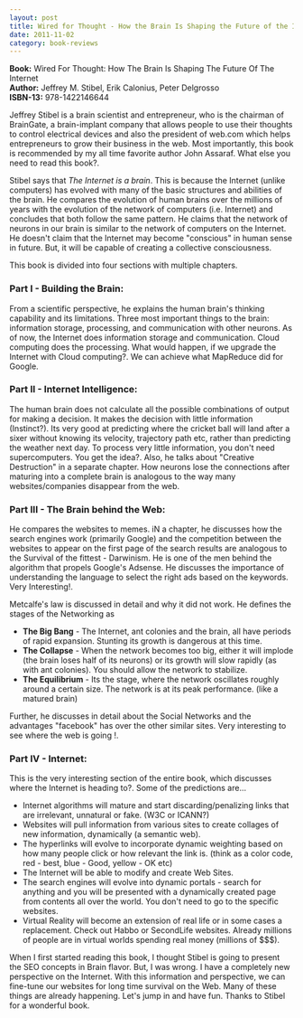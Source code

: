 ```yaml
---
layout: post
title: Wired for Thought - How the Brain Is Shaping the Future of the Internet
date: 2011-11-02
category: book-reviews
---
```


**Book:** Wired For Thought: How The Brain Is Shaping The Future Of The Internet  
**Author:** Jeffrey M. Stibel, Erik Calonius, Peter Delgrosso  
**ISBN-13:** 978-1422146644

Jeffrey Stibel is a brain scientist and entrepreneur, who is the chairman of BrainGate, a brain-implant company that allows people to use their thoughts to control electrical devices and also the president of web.com which helps entrepreneurs to grow their business in the web. Most importantly, this book is recommended by my all time favorite author John Assaraf. What else you need to read this book?.  
  
Stibel says that *The Internet is a brain*. This is because the Internet (unlike computers) has evolved with many of the basic structures and abilities of the brain. He compares the evolution of human brains over the millions of years with the evolution of the network of computers (i.e. Internet) and concludes that both follow the same pattern. He claims that the network of neurons in our brain is similar to the network of computers on the Internet. He doesn't claim that the Internet may become "conscious" in human sense in future. But, it will be capable of creating a collective consciousness.  
  
This book is divided into four sections with multiple chapters.  
  
### Part I - Building the Brain:  

From a scientific perspective, he explains the human brain's thinking capability and its limitations. Three most important things to the brain: information storage, processing, and communication with other neurons. As of now, the Internet does information storage and communication. Cloud computing does the processing.  What would happen, if we upgrade the Internet with Cloud computing?. We can achieve what MapReduce did for Google.  
  
### Part II - Internet Intelligence:  

The human brain does not calculate all the possible combinations of output for making a decision. It makes the decision with little information (Instinct?). Its very good at predicting where the cricket ball will land after a sixer without knowing its velocity, trajectory path etc, rather than predicting the weather next day. To process very little information, you don't need supercomputers. You get the idea?. Also, he talks about "Creative Destruction" in a separate chapter. How neurons lose the connections after maturing into a complete brain is analogous to the way many websites/companies disappear from the web.  
  
### Part III - The Brain behind the Web:  

He compares the websites to memes. iN a chapter, he discusses how the search engines work (primarily Google) and the competition between the websites to appear on the first page of the search results are analogous to the Survival of the fittest - Darwinism. He is one of the men behind the algorithm that propels Google's Adsense. He discusses the importance of understanding the language to select the right ads based on the keywords. Very Interesting!.  
  
Metcalfe's law is discussed in detail and why it did not work. He defines the stages of the Networking as  

* **The Big Bang** - The Internet, ant colonies and the brain, all have periods of rapid expansion. Stunting its growth is dangerous at this time.  
* **The Collapse** - When the network becomes too big, either it will implode (the brain loses half of its neurons) or its growth will slow rapidly (as with ant colonies). You should allow the network to stabilize.  
* **The Equilibrium** - Its the stage, where the network oscillates roughly around a certain size. The network is at its peak performance. (like a matured brain)  

Further, he discusses in detail about the Social Networks and the advantages "facebook" has over the other similar sites. Very interesting to see where the web is going !.  
  
### Part IV - Internet:  
This is the very interesting section of the entire book, which discusses where the Internet is heading to?. Some of the predictions are...    
* Internet algorithms will mature and start discarding/penalizing links that are irrelevant, unnatural or fake. (W3C or ICANN?)  
* Websites will pull information from various sites to create collages of new information, dynamically (a semantic web).  
* The hyperlinks will evolve to incorporate dynamic weighting based on how many people click or how relevant the link is. (think as a color code, red - best, blue - Good, yellow - OK etc)  
* The Internet will be able to modify and create Web Sites.  
* The search engines will evolve into dynamic portals - search for anything and you will be presented with a dynamically created page from contents all over the world. You don't need to go to the specific websites.  
* Virtual Reality will become an extension of real life or in some cases a replacement. Check out Habbo or SecondLife websites. Already millions of people are in virtual worlds spending real money (millions of $$$).  
  
When I first started reading this book, I thought Stibel is going to present the SEO concepts in Brain flavor. But, I was wrong. I have a completely new perspective on the Internet. With this information and perspective, we can fine-tune our websites for long time survival on the Web. Many of these things are already happening. Let's jump in and have fun. Thanks to Stibel for a wonderful book.  
